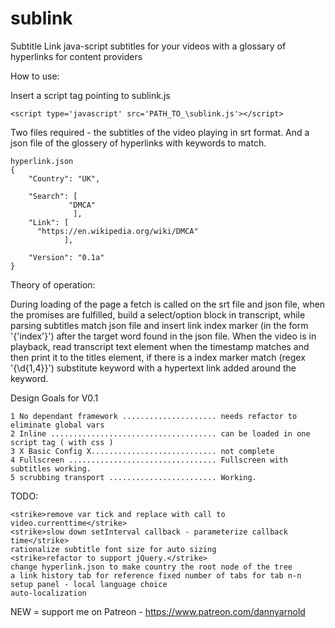# sublink

Subtitle Link java-script subtitles for your videos with a glossary of hyperlinks for content providers

How to use:

Insert a script tag pointing to sublink.js 

    <script type='javascript' src='PATH_TO_\sublink.js'></script>

Two files required - the subtitles of the video playing in srt format. And a json file of the glossery of hyperlinks with keywords to match.

    hyperlink.json
    {
        "Country": "UK",

        "Search": [
                 "DMCA"
                  ],
        "Link": [
          "https://en.wikipedia.org/wiki/DMCA"
                ],

        "Version": "0.1a"
    }

Theory of operation:

During loading of the page a fetch is called on the srt file and json file, when the promises are fulfilled, build a select/option block in transcript, while parsing subtitles match json file and insert link index marker (in the form '{'index'}') after the target word found in the json file.
When the video is in playback, read transcript text element when the timestamp matches and then print it to the titles element, if there is a index marker match (regex '\{\d{1,4}\}') substitute keyword with a hypertext link added around the keyword.

Design Goals for V0.1

    1 No dependant framework ..................... needs refactor to eliminate global vars
    2 Inline ..................................... can be loaded in one script tag ( with css )
    3 X Basic Config X............................ not complete
    4 Fullscreen ................................. Fullscreen with subtitles working.
    5 scrubbing transport ........................ Working.

TODO:

    <strike>remove var tick and replace with call to video.currenttime</strike>
    <strike>slow down setInterval callback - parameterize callback time</strike>
    rationalize subtitle font size for auto sizing 
    <strike>refactor to support jQuery.</strike>
    change hyperlink.json to make country the root node of the tree
    a link history tab for reference fixed number of tabs for tab n-n
    setup panel - local language choice
    auto-localization

NEW = support me on Patreon - https://www.patreon.com/dannyarnold